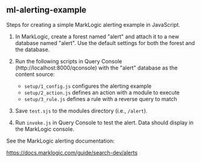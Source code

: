 ## ml-alerting-example

Steps for creating a simple MarkLogic alerting example in JavaScript.

1. In MarkLogic, create a forest named "alert" and attach it to a new
   database named "alert". Use the default settings for both the forest
   and the database.

2. Run the following scripts in Query Console (http://localhost:8000/qconsole)
   with the "alert" database as the content source:

   - `setup/1_config.js` configures the alerting example
   - `setup/2_action.js` defines an action with a module to execute
   - `setup/3_rule.js` defines a rule with a reverse query to match

3. Save `test.sjs` to the modules directory (i.e., `/alert`).

4. Run `invoke.js` in Query Console to test the alert. Data should display in
   the MarkLogic console.

See the MarkLogic alerting documentation: 

https://docs.marklogic.com/guide/search-dev/alerts
